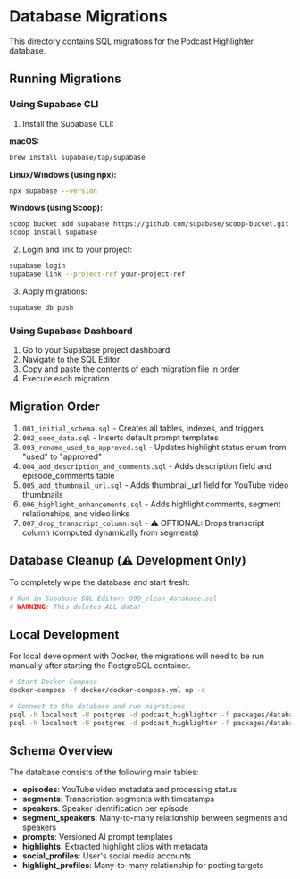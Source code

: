 # Database Migrations

This directory contains SQL migrations for the Podcast Highlighter database.

## Running Migrations

### Using Supabase CLI

1. Install the Supabase CLI:

**macOS:**
```bash
brew install supabase/tap/supabase
```

**Linux/Windows (using npx):**
```bash
npx supabase --version
```

**Windows (using Scoop):**
```bash
scoop bucket add supabase https://github.com/supabase/scoop-bucket.git
scoop install supabase
```

2. Login and link to your project:
```bash
supabase login
supabase link --project-ref your-project-ref
```

3. Apply migrations:
```bash
supabase db push
```

### Using Supabase Dashboard

1. Go to your Supabase project dashboard
2. Navigate to the SQL Editor
3. Copy and paste the contents of each migration file in order
4. Execute each migration

## Migration Order

1. `001_initial_schema.sql` - Creates all tables, indexes, and triggers
2. `002_seed_data.sql` - Inserts default prompt templates
3. `003_rename_used_to_approved.sql` - Updates highlight status enum from "used" to "approved"
4. `004_add_description_and_comments.sql` - Adds description field and episode_comments table
5. `005_add_thumbnail_url.sql` - Adds thumbnail_url field for YouTube video thumbnails
6. `006_highlight_enhancements.sql` - Adds highlight comments, segment relationships, and video links
7. `007_drop_transcript_column.sql` - ⚠️ OPTIONAL: Drops transcript column (computed dynamically from segments)

## Database Cleanup (⚠️ Development Only)

To completely wipe the database and start fresh:
```bash
# Run in Supabase SQL Editor: 999_clean_database.sql
# WARNING: This deletes ALL data!
```

## Local Development

For local development with Docker, the migrations will need to be run manually after starting the PostgreSQL container.

```bash
# Start Docker Compose
docker-compose -f docker/docker-compose.yml up -d

# Connect to the database and run migrations
psql -h localhost -U postgres -d podcast_highlighter -f packages/database/migrations/001_initial_schema.sql
psql -h localhost -U postgres -d podcast_highlighter -f packages/database/migrations/002_seed_data.sql
```

## Schema Overview

The database consists of the following main tables:

- **episodes**: YouTube video metadata and processing status
- **segments**: Transcription segments with timestamps
- **speakers**: Speaker identification per episode
- **segment_speakers**: Many-to-many relationship between segments and speakers
- **prompts**: Versioned AI prompt templates
- **highlights**: Extracted highlight clips with metadata
- **social_profiles**: User's social media accounts
- **highlight_profiles**: Many-to-many relationship for posting targets

